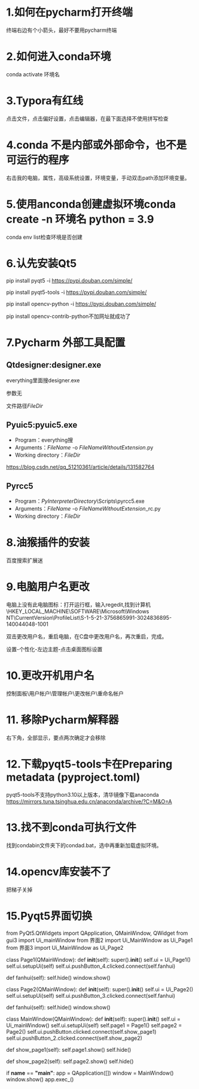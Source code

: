 # 1.如何在pycharm打开终端

终端右边有个小箭头，最好不要用pycharm终端

# 2.如何进入conda环境

conda activate 环境名

# 3.Typora有红线

点击文件，点击偏好设置，点击编辑器，在最下面选择不使用拼写检查

# 4.conda 不是内部或外部命令，也不是可运行的程序

右击我的电脑，属性，高级系统设置，环境变量，手动双击path添加环境变量。

# 5.使用anconda创建虚拟环境conda create -n 环境名 python = 3.9

conda env list检查环境是否创建

# 6.认先安装Qt5

pip install pyqt5 -i https://pypi.douban.com/simple/

pip install pyqt5-tools -i https://pypi.douban.com/simple/

pip install opencv-python -i https://pypi.douban.com/simple/

pip install opencv-contrib-python不加网址就成功了

# 7.Pycharm 外部工具配置

## Qtdesigner:designer.exe 

everything里面搜designer.exe

参数无

文件路径$FileDir$

## Pyuic5:pyuic5.exe

- Program：everything搜
- Arguments：$FileName$ -o $FileNameWithoutExtension$.py
- Working directory：$FileDir$ 

https://blog.csdn.net/qq_51210361/article/details/131582764

## Pyrcc5

- Program：$PyInterpreterDirectory$\Scripts\pyrcc5.exe
- Arguments：$FileName$ -o $FileNameWithoutExtension$_rc.py
- Working directory：$FileDir$ 

# 8.油猴插件的安装

百度搜索扩展迷

# 9.电脑用户名更改

电脑上没有此电脑图标：打开运行框，输入regedit,找到计算机\HKEY_LOCAL_MACHINE\SOFTWARE\Microsoft\Windows NT\CurrentVersion\ProfileList\S-1-5-21-3756865991-3024836895-140044048-1001

双击更改用户名，重启电脑，在C盘中更改用户名，再次重启，完成。

设置-个性化-左边主题-点击桌面图标设置

# 10.更改开机用户名

控制面板\用户帐户\管理帐户\更改帐户\重命名帐户

# 11. 移除Pycharm解释器

右下角，全部显示，要点两次确定才会移除

# 12.下载pyqt5-tools卡在Preparing metadata (pyproject.toml) 

pyqt5-tools不支持python3.10以上版本，清华镜像下载anaconda  https://mirrors.tuna.tsinghua.edu.cn/anaconda/archive/?C=M&O=A

# 13.找不到conda可执行文件

找到condabin文件夹下的condad.bat，选中再重新加载虚拟环境。

# 14.opencv库安装不了

把梯子关掉

# 15.Pyqt5界面切换

from PyQt5.QtWidgets import QApplication, QMainWindow, QWidget
 from gui3 import Ui_mainWindow
 from 界面2 import Ui_MainWindow as Ui_Page1
 from 界面3 import Ui_MainWindow as Ui_Page2


 class Page1(QMainWindow):
   def __init__(self):
     super().__init__()
     self.ui = Ui_Page1()
     self.ui.setupUi(self)
     self.ui.pushButton_4.clicked.connect(self.fanhui)

   def fanhui(self):
     self.hide()
     window.show()

 class Page2(QMainWindow):
   def __init__(self):
     super().__init__()
     self.ui = Ui_Page2()
     self.ui.setupUi(self)
     self.ui.pushButton_3.clicked.connect(self.fanhui)

   def fanhui(self):
     self.hide()
     window.show()


 class MainWindow(QMainWindow):
   def __init__(self):
     super().__init__()
     self.ui = Ui_mainWindow()
     self.ui.setupUi(self)
     self.page1 = Page1()
     self.page2 = Page2()
     self.ui.pushButton.clicked.connect(self.show_page1)
     self.ui.pushButton_2.clicked.connect(self.show_page2)

   def show_page1(self):
     self.page1.show()
     self.hide()

   def show_page2(self):
     self.page2.show()
     self.hide()

 if __name__ == **"__main__"**:
   app = QApplication([])
   window = MainWindow()
   window.show()
   app.exec_()
